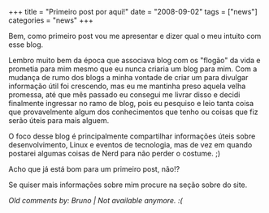 +++
title = "Primeiro post por aqui!"
date = "2008-09-02"
tags = ["news"]
categories = "news"
+++

Bem, como primeiro post vou me apresentar e dizer qual o meu intuito
com esse blog.

Lembro muito bem da época que associava blog com os "flogão" da vida e
prometia para mim mesmo que eu nunca criaria um blog para mim. Com a
mudança de rumo dos blogs a minha vontade de criar um para divulgar
informação útil foi crescendo, mas eu me mantinha preso aquela velha
promessa, até que mês passado eu consegui me livrar disso e decidi
finalmente ingressar no ramo de blog, pois eu pesquiso e leio tanta
coisa que provavelmente algum dos conhecimentos que tenho ou coisas
que fiz serão úteis para mais alguem.

O foco desse blog é principalmente compartilhar informações úteis
sobre desenvolvimento, Linux e eventos de tecnologia, mas de vez em
quando postarei algumas coisas de Nerd para não perder o costume. ;)

Acho que já está bom para um primeiro post, não!?

Se quiser mais informações sobre mim procure na seção sobre do site.



_Old comments by: Bruno | Not available anymore. :(_
